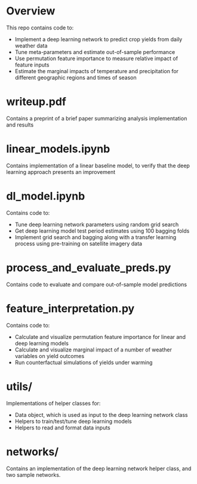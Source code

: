 # Overview
This repo contains code to:
* Implement a deep learning network to predict crop yields from daily weather data
* Tune meta-parameters and estimate out-of-sample performance
* Use permutation feature importance to measure relative impact of feature inputs
* Estimate the marginal impacts of temperature and precipitation for different geographic regions and times of season

# writeup.pdf
Contains a preprint of a brief paper summarizing analysis implementation and results

# linear_models.ipynb
Contains implementation of a linear baseline model, to verify that the deep learning approach presents an improvement

# dl_model.ipynb
Contains code to:
* Tune deep learning network parameters using random grid search
* Get deep learning model test period estimates using 100 bagging folds
* Implement grid search and bagging along with a transfer learning process using pre-training on satellite imagery data

# process_and_evaluate_preds.py
Contains code to evaluate and compare out-of-sample model predictions

# feature_interpretation.py
Contains code to:
* Calculate and visualize permutation feature importance for linear and deep learning models
* Calculate and visualize marginal impact of a number of weather variables on yield outcomes
* Run counterfactual simulations of yields under warming

# utils/
Implementations of helper classes for:
* Data object, which is used as input to the deep learning network class
* Helpers to train/test/tune deep learning models
* Helpers to read and format data inputs

# networks/
Contains an implementation of the deep learning network helper class, and two sample networks.
